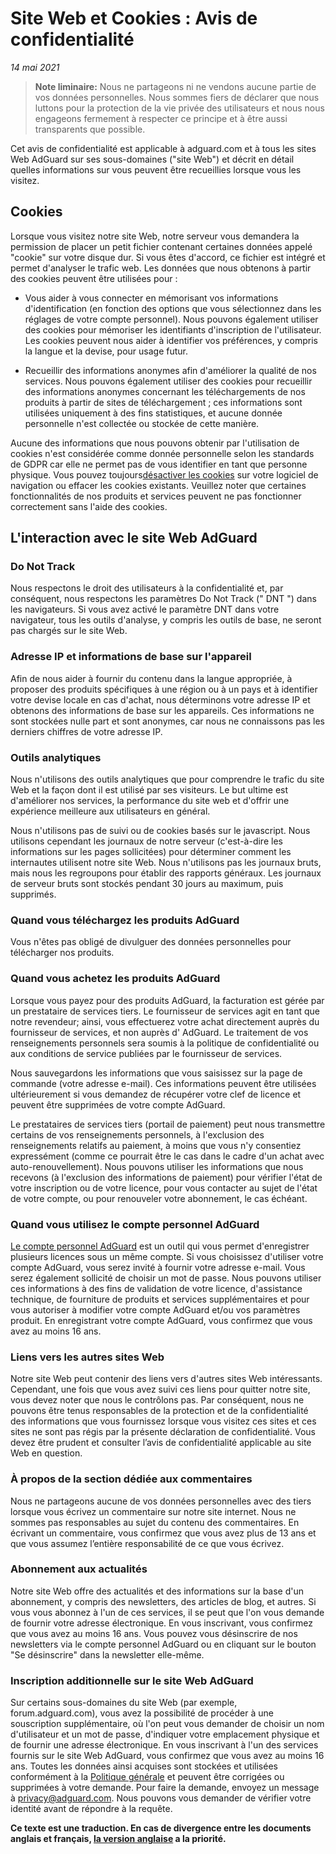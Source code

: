 # Site Web et Cookies : Avis de confidentialité 

*14 mai 2021*
> **Note liminaire:** Nous ne partageons ni ne vendons aucune partie de vos données personnelles. Nous sommes fiers de déclarer que nous luttons pour la protection de la vie privée des utilisateurs et nous nous engageons fermement à respecter ce principe et à être aussi transparents que possible.

Cet avis de confidentialité est applicable à adguard.com et à tous les sites Web AdGuard sur ses sous-domaines ("site Web") et décrit en détail quelles informations sur vous peuvent être recueillies lorsque vous les visitez. 


## Cookies

Lorsque vous visitez notre site Web, notre serveur vous demandera la permission de placer un petit fichier contenant certaines données appelé "cookie" sur votre disque dur. Si vous êtes d'accord, ce fichier est intégré et permet d'analyser le trafic web. Les données que nous obtenons à partir des cookies peuvent être utilisées pour :

* Vous aider à vous connecter en mémorisant vos informations d'identification (en fonction des options que vous sélectionnez dans les réglages de votre compte personnel). Nous pouvons également utiliser des cookies pour mémoriser les identifiants d'inscription de l'utilisateur. Les cookies peuvent nous aider à identifier vos préférences, y compris la langue et la devise, pour usage futur.

* Recueillir des informations anonymes afin d'améliorer la qualité de nos services. Nous pouvons également utiliser des cookies pour recueillir des informations anonymes concernant les téléchargements de nos produits à partir de sites de téléchargement ; ces informations sont utilisées uniquement à des fins statistiques, et aucune donnée personnelle n'est collectée ou stockée de cette manière.

Aucune des informations que nous pouvons obtenir par l'utilisation de cookies n'est considérée comme donnée personnelle selon les standards de GDPR car elle ne permet pas de vous identifier en tant que personne physique. Vous pouvez toujours[désactiver les cookies](http://www.wikihow.com/Disable-Cookies) sur votre logiciel de navigation ou effacer les cookies existants. Veuillez noter que certaines fonctionnalités de nos produits et services peuvent ne pas fonctionner correctement sans l'aide des cookies.


## L'interaction avec le site Web AdGuard

### Do Not Track

Nous respectons le droit des utilisateurs à la confidentialité et, par conséquent, nous respectons les paramètres Do Not Track (" DNT ") dans les navigateurs. Si vous avez activé le paramètre DNT dans votre navigateur, tous les outils d'analyse, y compris les outils de base, ne seront pas chargés sur le site Web.

### Adresse IP et informations de base sur l'appareil

Afin de nous aider à fournir du contenu dans la langue appropriée, à proposer des produits spécifiques à une région ou à un pays et à identifier votre devise locale en cas d'achat, nous déterminons votre adresse IP et obtenons des informations de base sur les appareils. Ces informations ne sont stockées nulle part et sont anonymes, car nous ne connaissons pas les derniers chiffres de votre adresse IP.

### Outils analytiques

Nous n'utilisons des outils analytiques que pour comprendre le trafic du site Web et la façon dont il est utilisé par ses visiteurs. Le but ultime est d'améliorer nos services, la performance du site web et d'offrir une expérience meilleure aux utilisateurs en général. 

Nous n'utilisons pas de suivi ou de cookies basés sur le javascript. Nous utilisons cependant les journaux de notre serveur (c'est-à-dire les informations sur les pages sollicitées) pour déterminer comment les internautes utilisent notre site Web. Nous n'utilisons pas les journaux bruts, mais nous les regroupons pour établir des rapports généraux. Les journaux de serveur bruts sont stockés pendant 30 jours au maximum, puis supprimés.

### Quand vous téléchargez les produits AdGuard

Vous n'êtes pas obligé de divulguer des données personnelles pour télécharger nos produits.

### Quand vous achetez les produits AdGuard

Lorsque vous payez pour des produits AdGuard, la facturation est gérée par un prestataire de services tiers. Le fournisseur de services agit en tant que notre revendeur; ainsi, vous effectuerez votre achat directement auprès du fournisseur de services, et non auprès d' AdGuard. Le traitement de vos renseignements personnels sera soumis à la politique de confidentialité ou aux conditions de service publiées par le fournisseur de services.

Nous sauvegardons les informations que vous saisissez sur la page de commande (votre adresse e-mail). Ces informations peuvent être utilisées ultérieurement si vous demandez de récupérer votre clef de licence et peuvent être supprimées de votre compte AdGuard. 

Le prestataires de services tiers (portail de paiement) peut nous transmettre certains de vos renseignements personnels, à l'exclusion des renseignements relatifs au paiement, à moins que vous n'y consentiez expressément (comme ce pourrait être le cas dans le cadre d'un achat avec auto-renouvellement). Nous pouvons utiliser les informations que nous recevons (à l'exclusion des informations de paiement) pour vérifier l'état de votre inscription ou de votre licence, pour vous contacter au sujet de l'état de votre compte, ou pour renouveler votre abonnement, le cas échéant.

### Quand vous utilisez le compte personnel AdGuard

[Le compte personnel AdGuard](https://adguard.com/account/login.html) est un outil qui vous permet d'enregistrer plusieurs licences sous un même compte. Si vous choisissez d'utiliser votre compte AdGuard, vous serez invité à fournir votre adresse e-mail. Vous serez également sollicité de choisir un mot de passe. Nous pouvons utiliser ces informations à des fins de validation de votre licence, d'assistance technique, de fourniture de produits et services supplémentaires et pour vous autoriser à modifier votre compte AdGuard et/ou vos paramètres produit. En enregistrant votre compte AdGuard, vous confirmez que vous avez au moins 16 ans.

### Liens vers les autres sites Web 

Notre site Web peut contenir des liens vers d'autres sites Web intéressants. Cependant, une fois que vous avez suivi ces liens pour quitter notre site, vous devez noter que nous le contrôlons pas. Par conséquent, nous ne pouvons être tenus responsables de la protection et de la confidentialité des informations que vous fournissez lorsque vous visitez ces sites et ces sites ne sont pas régis par la présente déclaration de confidentialité. Vous devez être prudent et consulter l’avis de confidentialité applicable au site Web en question.

### À propos de la section dédiée aux commentaires

Nous ne partageons aucune de vos données personnelles avec des tiers lorsque vous écrivez un commentaire sur notre site internet. Nous ne sommes pas responsables au sujet du contenu des commentaires. En écrivant un commentaire, vous confirmez que vous avez plus de 13 ans et que vous assumez l’entière responsabilité de ce que vous écrivez.

### Abonnement aux actualités

Notre site Web offre des actualités et des informations sur la base d'un abonnement, y compris des newsletters, des articles de blog, et autres. Si vous vous abonnez à l'un de ces services, il se peut que l'on vous demande de fournir votre adresse électronique. En vous inscrivant, vous confirmez que vous avez au moins 16 ans.
Vous pouvez vous désinscrire de nos newsletters via le compte personnel AdGuard ou en cliquant sur le bouton "Se désinscrire" dans la newsletter elle-même.

### Inscription additionnelle sur le site Web AdGuard

Sur certains sous-domaines du site Web (par exemple, forum.adguard.com), vous avez la possibilité de procéder à une souscription supplémentaire, où l'on peut vous demander de choisir un nom d'utilisateur et un mot de passe, d'indiquer votre emplacement physique et de fournir une adresse électronique. En vous inscrivant à l'un des services fournis sur le site Web AdGuard, vous confirmez que vous avez au moins 16 ans. Toutes les données ainsi acquises sont stockées et utilisées conformément à la [Politique générale](https://adguard.com/privacy.html) et peuvent être corrigées ou supprimées à votre demande. Pour faire la demande, envoyez un message à privacy@adguard.com. Nous pouvons vous demander de vérifier votre identité avant de répondre à la requête.

**Ce texte est une traduction. En cas de divergence entre les documents anglais et français, [la version anglaise](https://adguard.com/en/privacy/website.html) a la priorité.**
